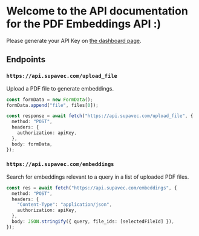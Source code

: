 # Welcome to the API documentation for the PDF Embeddings API :)

Please generate your API Key on [the dashboard page](https://www.supavec.com/login).

## Endpoints

### `https://api.supavec.com/upload_file`

Upload a PDF file to generate embeddings.

```typescript
const formData = new FormData();
formData.append("file", files[0]);

const response = await fetch("https://api.supavec.com/upload_file", {
  method: "POST",
  headers: {
    authorization: apiKey,
  },
  body: formData,
});
```

### `https://api.supavec.com/embeddings`

Search for embeddings relevant to a query in a list of uploaded PDF files.


```typescript
const res = await fetch("https://api.supavec.com/embeddings", {
  method: "POST",
  headers: {
    "Content-Type": "application/json",
    authorization: apiKey,
  },
  body: JSON.stringify({ query, file_ids: [selectedFileId] }),
});
```
